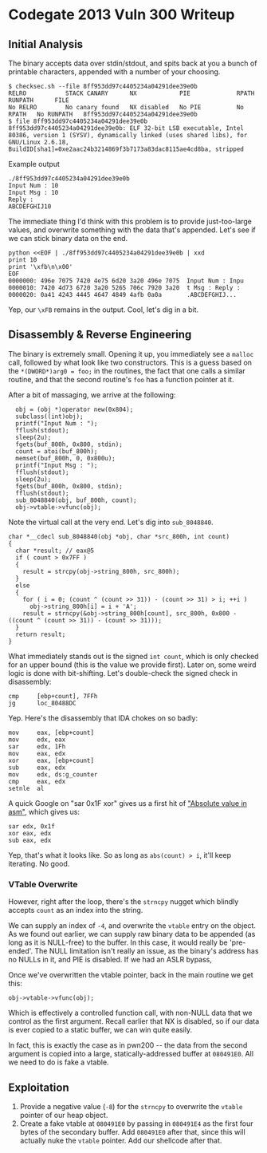 # Codegate 2013 Vuln 300 Writeup

## Initial Analysis

The binary accepts data over stdin/stdout, and spits back at you a bunch of printable characters, appended with a number of your choosing.

    $ checksec.sh --file 8ff953dd97c4405234a04291dee39e0b
    RELRO           STACK CANARY      NX            PIE             RPATH      RUNPATH      FILE
    No RELRO        No canary found   NX disabled   No PIE          No RPATH   No RUNPATH   8ff953dd97c4405234a04291dee39e0b
    $ file 8ff953dd97c4405234a04291dee39e0b
    8ff953dd97c4405234a04291dee39e0b: ELF 32-bit LSB executable, Intel 80386, version 1 (SYSV), dynamically linked (uses shared libs), for GNU/Linux 2.6.18, BuildID[sha1]=0xe2aac24b3214869f3b7173a83dac8115ae4cd8ba, stripped

Example output

    ./8ff953dd97c4405234a04291dee39e0b
    Input Num : 10
    Input Msg : 10
    Reply :
    ABCDEFGHIJ10

The immediate thing I'd think with this problem is to provide just-too-large values, and overwrite something with the data that's appended.  Let's see if we can stick binary data on the end.

    python <<EOF | ./8ff953dd97c4405234a04291dee39e0b | xxd
    print 10
    print '\xfb\n\x00'
    EOF
    0000000: 496e 7075 7420 4e75 6d20 3a20 496e 7075  Input Num : Inpu
    0000010: 7420 4d73 6720 3a20 5265 706c 7920 3a20  t Msg : Reply : 
    0000020: 0a41 4243 4445 4647 4849 4afb 0a0a       .ABCDEFGHIJ...

Yep, our `\xFB` remains in the output.  Cool, let's dig in a bit.

## Disassembly & Reverse Engineering

The binary is extremely small.  Opening it up, you immediately see a `malloc` call, followed by what look like two constructors.  This is a guess based on the `*(DWORD*)arg0 = foo;` in the routines, the fact that one calls a similar routine, and that the second routine's `foo` has a function pointer at it.

After a bit of massaging, we arrive at the following:

      obj = (obj *)operator new(0x804);
      subclass((int)obj);
      printf("Input Num : ");
      fflush(stdout);
      sleep(2u);
      fgets(buf_800h, 0x800, stdin);
      count = atoi(buf_800h);
      memset(buf_800h, 0, 0x800u);
      printf("Input Msg : ");
      fflush(stdout);
      sleep(2u);
      fgets(buf_800h, 0x800, stdin);
      fflush(stdout);
      sub_8048840(obj, buf_800h, count);
      obj->vtable->vfunc(obj);

Note the virtual call at the very end.  Let's dig into `sub_8048840`.

    char *__cdecl sub_8048840(obj *obj, char *src_800h, int count)
    {
      char *result; // eax@5
      if ( count > 0x7FF )
      {
        result = strcpy(obj->string_800h, src_800h);
      }
      else
      {
        for ( i = 0; (count ^ (count >> 31)) - (count >> 31) > i; ++i )
          obj->string_800h[i] = i + 'A';
        result = strncpy(&obj->string_800h[count], src_800h, 0x800 - ((count ^ (count >> 31)) - (count >> 31)));
      }
      return result;
    }

What immediately stands out is the signed `int count`, which is only checked for an upper bound (this is the value we provide first).  Later on, some weird logic is done with bit-shifting.  Let's double-check the signed check in disassembly:

    cmp     [ebp+count], 7FFh
    jg      loc_80488DC

Yep.  Here's the disassembly that IDA chokes on so badly:

    mov     eax, [ebp+count]
    mov     edx, eax
    sar     edx, 1Fh
    mov     eax, edx
    xor     eax, [ebp+count]
    sub     eax, edx
    mov     edx, ds:g_counter
    cmp     eax, edx
    setnle  al

A quick Google on "sar 0x1F xor" gives us a first hit of ["Absolute value in asm"](http://dustri.org/b/absolute-value-in-asm.html), which gives us:

    sar edx, 0x1f
    xor eax, edx
    sub eax, edx

Yep, that's what it looks like.  So as long as `abs(count) > i`, it'll keep iterating.  No good.

### VTable Overwrite

However, right after the loop, there's the `strncpy` nugget which blindly accepts `count` as an index into the string.

We can supply an index of `-4`, and overwrite the `vtable` entry on the object.  As we found out earlier, we can supply raw binary data to be appended (as long as it is NULL-free) to the buffer.  In this case, it would really be 'pre-ended'.  The NULL limitation isn't really an issue, as the binary's address has no NULLs in it, and PIE is disabled.  If we had an ASLR bypass,

Once we've overwritten the vtable pointer, back in the main routine we get this:

    obj->vtable->vfunc(obj);

Which is effectively a controlled function call, with non-NULL data that we control as the first argument.  Recall earlier that NX is disabled, so if our data is ever copied to a static buffer, we can win quite easily.

In fact, this is exactly the case as in pwn200 -- the data from the second argument is copied into a large, statically-addressed buffer at `080491E0`.  All we need to do is fake a vtable.

## Exploitation

1. Provide a negative value (`-8`) for the `strncpy` to overwrite the `vtable` pointer of our heap object.
2. Create a fake vtable at `080491E0` by passing in `080491E4` as the first four bytes of the secondary buffer.  Add `080491E0` after that, since this will actually nuke the `vtable` pointer.  Add our shellcode after that.